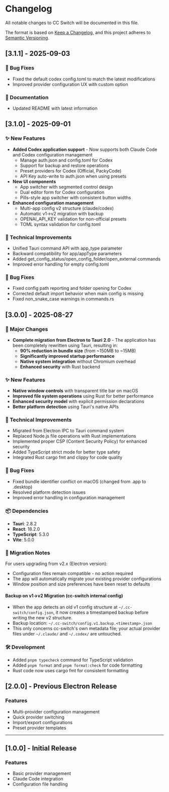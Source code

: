 # Changelog

All notable changes to CC Switch will be documented in this file.

The format is based on [Keep a Changelog](https://keepachangelog.com/en/1.0.0/),
and this project adheres to [Semantic Versioning](https://semver.org/spec/v2.0.0.html).

## [3.1.1] - 2025-09-03

### 🐛 Bug Fixes
- Fixed the default codex config.toml to match the latest modifications
- Improved provider configuration UX with custom option

### 📝 Documentation
- Updated README with latest information

## [3.1.0] - 2025-09-01

### ✨ New Features
- **Added Codex application support** - Now supports both Claude Code and Codex configuration management
  - Manage auth.json and config.toml for Codex
  - Support for backup and restore operations
  - Preset providers for Codex (Official, PackyCode)
  - API Key auto-write to auth.json when using presets
- **New UI components**
  - App switcher with segmented control design
  - Dual editor form for Codex configuration
  - Pills-style app switcher with consistent button widths
- **Enhanced configuration management**
  - Multi-app config v2 structure (claude/codex)
  - Automatic v1→v2 migration with backup
  - OPENAI_API_KEY validation for non-official presets
  - TOML syntax validation for config.toml

### 🔧 Technical Improvements
- Unified Tauri command API with app_type parameter
- Backward compatibility for app/appType parameters
- Added get_config_status/open_config_folder/open_external commands
- Improved error handling for empty config.toml

### 🐛 Bug Fixes
- Fixed config path reporting and folder opening for Codex
- Corrected default import behavior when main config is missing
- Fixed non_snake_case warnings in commands.rs

## [3.0.0] - 2025-08-27

### 🚀 Major Changes
- **Complete migration from Electron to Tauri 2.0** - The application has been completely rewritten using Tauri, resulting in:
  - **90% reduction in bundle size** (from ~150MB to ~15MB)
  - **Significantly improved startup performance**
  - **Native system integration** without Chromium overhead
  - **Enhanced security** with Rust backend

### ✨ New Features
- **Native window controls** with transparent title bar on macOS
- **Improved file system operations** using Rust for better performance
- **Enhanced security model** with explicit permission declarations
- **Better platform detection** using Tauri's native APIs

### 🔧 Technical Improvements
- Migrated from Electron IPC to Tauri command system
- Replaced Node.js file operations with Rust implementations
- Implemented proper CSP (Content Security Policy) for enhanced security
- Added TypeScript strict mode for better type safety
- Integrated Rust cargo fmt and clippy for code quality

### 🐛 Bug Fixes
- Fixed bundle identifier conflict on macOS (changed from .app to .desktop)
- Resolved platform detection issues
- Improved error handling in configuration management

### 📦 Dependencies
- **Tauri**: 2.8.2
- **React**: 18.2.0
- **TypeScript**: 5.3.0
- **Vite**: 5.0.0

### 🔄 Migration Notes
For users upgrading from v2.x (Electron version):
- Configuration files remain compatible - no action required
- The app will automatically migrate your existing provider configurations
- Window position and size preferences have been reset to defaults

#### Backup on v1→v2 Migration (cc-switch internal config)
- When the app detects an old v1 config structure at `~/.cc-switch/config.json`, it now creates a timestamped backup before writing the new v2 structure.
- Backup location: `~/.cc-switch/config.v1.backup.<timestamp>.json`
- This only concerns cc-switch's own metadata file; your actual provider files under `~/.claude/` and `~/.codex/` are untouched.

### 🛠️ Development
- Added `pnpm typecheck` command for TypeScript validation
- Added `pnpm format` and `pnpm format:check` for code formatting
- Rust code now uses cargo fmt for consistent formatting

## [2.0.0] - Previous Electron Release

### Features
- Multi-provider configuration management
- Quick provider switching
- Import/export configurations
- Preset provider templates

---

## [1.0.0] - Initial Release

### Features
- Basic provider management
- Claude Code integration
- Configuration file handling
